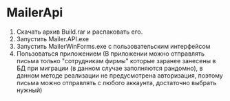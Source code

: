 # MailerApi
1. Скачать архив Build.rar и распаковать его.
2. Запустить Mailer.API.exe
3. Запустить MailerWinForms.exe с пользовательским интерфейсом
4. Пользоваться приложением (В приложении можно отправлять письма только "сотрудникам фирмы" которые заранее занесены в БД при миграции (в данном случае заполняются рандомно),
в данном методе реализации не предусмотрена авторизация, поэтому письма можно отправлять с любого аккаунта, достаточно выбрать нужный)
